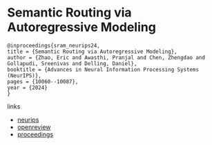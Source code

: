 # Semantic Routing via Autoregressive Modeling

```
@inproceedings{sram_neurips24,
title = {Semantic Routing via Autoregressive Modeling},
author = {Zhao, Eric and Awasthi, Pranjal and Chen, Zhengdao and Gollapudi, Sreenivas and Delling, Daniel},
booktitle = {Advances in Neural Information Processing Systems (NeurIPS)},
pages = {10060--10087},
year = {2024}
}
```

links
- [neurips](https://nips.cc/Conferences/2024/Schedule?showEvent=95691)
- [openreview](https://openreview.net/forum?id=JvlrUFJMbI)
- [proceedings](https://papers.nips.cc//paper_files/paper/2024/hash/137cc5c0b8a3c932805e3c14812070ca-Abstract-Conference.html)
